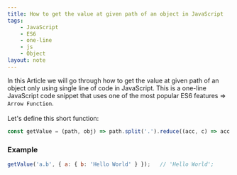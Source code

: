 ```yaml
---
title: How to get the value at given path of an object in JavaScript
tags:
    - JavaScript
    - ES6
    - one-line
    - js
    - Object
layout: note
---
```




In this Article we will go through how to get the value at given path of an object only using single line of code in JavaScript.
This is a one-line JavaScript code snippet that uses one of the most popular ES6 features => `Arrow Function`.
<br/>
<br/>
Let's define this short function:

```js {.wrap}
const getValue = (path, obj) => path.split('.').reduce((acc, c) => acc && acc[c], obj);
```

### Example

```js {.wrap}
getValue('a.b', { a: { b: 'Hello World' } });   // 'Hello World';
```